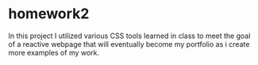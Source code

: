 # homework2
In this project I utilized various CSS tools learned in class to meet the goal of a reactive webpage that will eventually become my portfolio as i create more examples of my work. 
